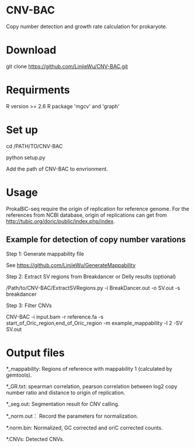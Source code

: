 # CNV-BAC
Copy number detection and growth rate calculation for prokaryote.

# Download
git clone https://github.com/LinjieWu/CNV-BAC.git

# Requirments
R version >= 2.6
R package 'mgcv' and 'graph'

# Set up
cd /PATH/TO/CNV-BAC

python setup.py

Add the path of CNV-BAC to envrionment.

# Usage
ProkaBIC-seq require the origin of replication for reference genome. For the references from NCBI database, origin of replications can get from http://tubic.org/doric/public/index.php/index.

## Example for detection of copy number varations
Step 1: Generate mappability file

See https://github.com/LinjieWu/GenerateMappability

Step 2: Extract SV regions from Breakdancer or Delly results (optional)

/Path/to/CNV-BAC/ExtractSVRegions.py -i BreakDancer.out -o SV.out -s breakdancer

Step 3: Filter CNVs

CNV-BAC -i input.bam -r reference.fa -s start_of_Oric_region,end_of_Oric_region -m example_mappability -l 2 -SV SV.out

# Output files
*_mappability: Regions of reference with mappability 1 (calculated by gemtools).

*_GR.txt: spearman correlation, pearson correlation between log2 copy number ratio and distance to origin of replication.

*_seg.out: Segmentation result for CNV calling.

*_norm.out： Record the parameters for normalization.

*.norm.bin: Normalized, GC corrected and oriC corrected counts.

*.CNVs: Detected CNVs.
